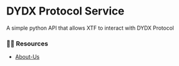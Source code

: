 # DYDX Protocol Service

A simple python API that allows XTF to interact with DYDX Protocol

### 👩‍💻 Resources

- [About-Us](https://dydx.exchange/about)